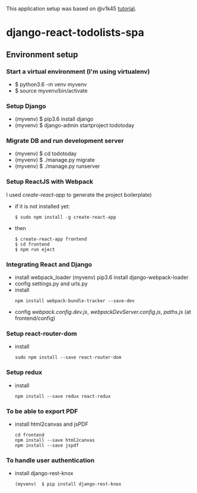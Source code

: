 
This application setup was based on @v1k45 [tutorial](http://v1k45.com/blog/modern-django-part-1-setting-up-django-and-react/).

# django-react-todolists-spa

## Environment setup

### Start a virtual environment (I'm using virtualenv)
- $ python3.6 -m venv myvenv
- $ source myvenv/bin/activate

### Setup Django
- (myvenv)  $ pip3.6 install django
- (myvenv)  $ django-admin startproject todotoday

### Migrate DB and run development server
- (myvenv)  $ cd todotoday
- (myvenv)  $ ./manage.py migrate
- (myvenv)  $ ./manage.py runserver

### Setup ReactJS with Webpack

I used _create-react-app_ to generate the project boilerplate)

- if it is not installed yet:
    ````
    $ sudo npm install -g create-react-app
    ````
- then
    ````
    $ create-react-app frontend
    $ cd frontend
    $ npm run eject
    ````
### Integrating React and Django

- install webpack_loader
    (myvenv) pip3.6 install django-webpack-loader
- config settings.py and urls.py
- install <webpack-bundle-tracker>
    ````
    npm install webpack-bundle-tracker --save-dev
    ````
- config *webpack.config.dev.js*, *webpackDevServer.config.js*, *paths.js* (at frontend/config)

### Setup react-router-dom
- install <react-router-dom>
    ````
    sudo npm install --save react-router-dom
    ````
### Setup redux
- install <react-redux>
    ````
    npm install --save redux react-redux
    ````

### To be able to export PDF
- install html2canvas and jsPDF
    ````
    cd frontend
    npm install --save html2canvas
    npm install --save jspdf
    ````

### To handle user authentication
- install django-rest-knox
    ````
    (myvenv)  $ pip install django-rest-knox
    ````
